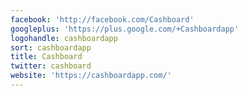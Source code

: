 ```yaml
---
facebook: 'http://facebook.com/Cashboard'
googleplus: 'https://plus.google.com/+Cashboardapp'
logohandle: cashboardapp
sort: cashboardapp
title: Cashboard
twitter: cashboard
website: 'https://cashboardapp.com/'
---
```

